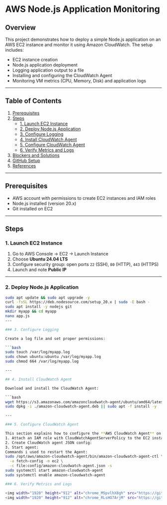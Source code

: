 # AWS Node.js Application Monitoring

## Overview
This project demonstrates how to deploy a simple Node.js application on an AWS EC2 instance and monitor it using Amazon CloudWatch. The setup includes:

- EC2 instance creation
- Node.js application deployment
- Logging application output to a file
- Installing and configuring the CloudWatch Agent
- Monitoring VM metrics (CPU, Memory, Disk) and application logs

---

## Table of Contents
1. [Prerequisites](#prerequisites)  
2. [Steps](#steps)  
   - [1. Launch EC2 Instance](#1-launch-ec2-instance)  
   - [2. Deploy Node.js Application](#2-deploy-nodejs-application)  
   - [3. Configure Logging](#3-configure-logging)  
   - [4. Install CloudWatch Agent](#4-install-cloudwatch-agent)  
   - [5. Configure CloudWatch Agent](#5-configure-cloudwatch-agent)  
   - [6. Verify Metrics and Logs](#6-verify-metrics-and-logs)  
3. [Blockers and Solutions](#blockers-and-solutions)  
4. [GitHub Setup](#github-setup)  
5. [References](#references)

---

## Prerequisites
- AWS account with permissions to create EC2 instances and IAM roles  
- Node.js installed (version 20.x)  
- Git installed on EC2  

---

## Steps

### 1. Launch EC2 Instance
1. Go to AWS Console → EC2 → Launch Instance  
2. Choose **Ubuntu 24.04 LTS**  
3. Configure security group: open ports `22` (SSH), `80` (HTTP), `443` (HTTPS)  
4. Launch and note **Public IP**

---

### 2. Deploy Node.js Application
```bash
sudo apt update && sudo apt upgrade -y
curl -fsSL https://deb.nodesource.com/setup_20.x | sudo -E bash -
sudo apt install -y nodejs git
mkdir myapp && cd myapp
nano app.js
---

### 3. Configure Logging

Create a log file and set proper permissions:

```bash
sudo touch /var/log/myapp.log
sudo chown ubuntu:ubuntu /var/log/myapp.log
sudo chmod 664 /var/log/myapp.log

---

## 4. Install CloudWatch Agent

Download and install the CloudWatch Agent:

```bash
wget https://s3.amazonaws.com/amazoncloudwatch-agent/ubuntu/amd64/latest/amazon-cloudwatch-agent.deb
sudo dpkg -i ./amazon-cloudwatch-agent.deb || sudo apt -f install -y

---

### 5. Configure CloudWatch Agent

This section explains how to configure the **AWS CloudWatch Agent** on your EC2 instance to collect metrics and logs.
1. Attach an IAM role with CloudWatchAgentServerPolicy to the EC2 instance.
2. Create CloudWatch agent JSON config:
3. Start agent:
Commands i used to restart the Agent: 
sudo /opt/aws/amazon-cloudwatch-agent/bin/amazon-cloudwatch-agent-ctl \
  -a fetch-config -m ec2 \
  -c file:config/amazon-cloudwatch-agent.json -s
sudo systemctl start amazon-cloudwatch-agent
sudo systemctl enable amazon-cloudwatch-agent

### 6. Verify Metrics and Logs

<img width="1920" height="912" alt="chrome_MSpvlhX8gh" src="https://github.com/user-attachments/assets/a0bd6b8f-bfc3-4b05-b050-da42b0f0bcd6" />
<img width="1920" height="912" alt="chrome_RLsHO7ArjM" src="https://github.com/user-attachments/assets/3f164952-c916-4f42-9ca1-2c6dc359c13c" />



